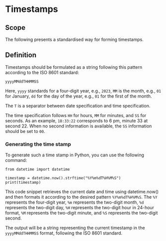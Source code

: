 # Timestamps

## Scope

The following presents a standardised way for forming timestamps.

## Definition

Timestamps should be formulated as a string following this pattern according to the ISO 8601 standard:

```
yyyyMMddTHHMMSS
```

Here, `yyyy` standards for a four-digit year, e.g., `2023`, `MM` is the month, e.g., `01` for January, `dd` for the day of the year, e.g., `01` for the first of the month.

The `T` is a separator between date specification and time specification.

The time specification follows `HH` for hours, `MM` for minutes, and `SS` for seconds. As an example, `18:33:22` corresponds to 6 pm, minute 33 at second 22. When no second information is available, the `SS` information should be set to `00`.

### Generating the time stamp

To generate such a time stamp in Python, you can use the following command:

```
from datetime import datetime

timestamp = datetime.now().strftime("%Y%m%dT%H%M%S")
print(timestamp)
```

This code snippet retrieves the current date and time using datetime.now() and then formats it according to the desired pattern `%Y%m%dT%H%M%S`. The `%Y` represents the four-digit year, `%m` represents the two-digit month, `%d` represents the two-digit day, `%H` represents the two-digit hour in 24-hour format, `%M` represents the two-digit minute, and `%S` represents the two-digit second.

The output will be a string representing the current timestamp in the `yyyyMMddTHHMMSS` format, following the ISO 8601 standard.
